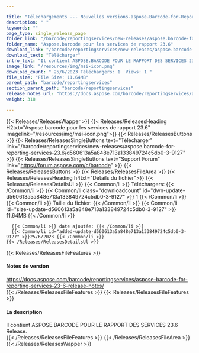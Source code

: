 ```yaml
---

title: "Téléchargements --- Nouvelles versions-aspose.Barcode-for-Reporting-Services-23.6"
description: " "
keywords: ""
page_type: single_release_page
folder_link: "/barcode/reportingservices/new-releases/aspose.barcode-for-reporting-services-23.6/"
folder_name: "Aspose.barcode pour les services de rapport 23.6"
download_link: "/barcode/reportingservices/new-releases/aspose.barcode-for-reporting-services-23.6/d560613a5a848e713a133849724c5db0-3-9127"
download_text: "Télécharger"
intro_text: "Il contient ASPOSE.BARCODE POUR LE RAPPORT DES SERVICES 23.6 Release."
image_link: "/resources/img/msi-icon.png"
download_count: " 25/6/2023 Téléchargers: 1  Views: 1 "
file_size: "File Size: 11.64MB"
parent_path: "barcode/reportingservices"
section_parent_path: "barcode/reportingservices"
release_notes_url: "https://docs.aspose.com/barcode/reportingservices/aspose-barcode-for-reporting-services-23-6-release-notes/"
weight: 318

---
```


{{< Releases/ReleasesWapper >}}
  {{< Releases/ReleasesHeading H2txt="Aspose.barcode pour les services de rapport 23.6" imagelink="/resources/img/msi-icon.png">}}
  {{< Releases/ReleasesButtons >}}
    {{< Releases/ReleasesSingleButtons text="Télécharger" link="/barcode/reportingservices/new-releases/aspose.barcode-for-reporting-services-23.6/d560613a5a848e713a133849724c5db0-3-9127" >}}
    {{< Releases/ReleasesSingleButtons text="Support Forum" link="https://forum.aspose.com/c/barcode" >}}
  {{< Releases/ReleasesButtons >}}
  {{< Releases/ReleasesFileArea >}}
    {{< Releases/ReleasesHeading h4txt="Détails du fichier">}}
    {{< Releases/ReleasesDetailsUl >}}
      {{< Common/li >}} Téléchargers: {{< /Common/li >}}
      {{< Common/li class="downloadcount" id="dwn-update-d560613a5a848e713a133849724c5db0-3-9127" >}} 1 {{< /Common/li >}}
      {{< Common/li >}} Taille du fichier: {{< /Common/li >}}
      {{< Common/li id="size-update-d560613a5a848e713a133849724c5db0-3-9127" >}} 11.64MB {{< /Common/li >}}

      {{< Common/li >}} date ajoutée: {{< /Common/li >}}
      {{< Common/li id="added-update-d560613a5a848e713a133849724c5db0-3-9127" >}}25/6/2023 {{< /Common/li >}}
    {{< /Releases/ReleasesDetailsUl >}}

  {{< Releases/ReleasesFileFeatures >}}
      <h4>Notes de version</h4><div><a href='https://docs.aspose.com/barcode/reportingservices/aspose-barcode-for-reporting-services-23-6-release-notes/'>https://docs.aspose.com/barcode/reportingservices/aspose-barcode-for-reporting-services-23-6-release-notes/</a></div>
  {{< /Releases/ReleasesFileFeatures >}}
  {{< Releases/ReleasesFileFeatures >}}
      <h4>La description</h4><div class="HTMLDescription">Il contient ASPOSE.BARCODE POUR LE RAPPORT DES SERVICES 23.6 Release.</div>
  {{< /Releases/ReleasesFileFeatures >}}
 {{< /Releases/ReleasesFileArea >}}
{{< /Releases/ReleasesWapper >}}
